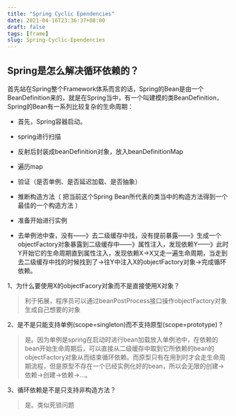 ```yaml
---
title: "Spring Cyclic Ependencies"
date: 2021-04-16T23:36:37+08:00
draft: false
tags: [frame]
slug: Spring-Cyclic-Ependencies
---
```


## Spring是怎么解决循环依赖的？

首先站在Spring整个Framework体系而言的话，Spring的Bean是由一个BeanDefinition来的，就是在Spring当中，有一个叫建模的类BeanDefinition，Spring的Bean有一系列比较复杂的生命周期：

- 首先，Spring容器启动。

-  spring进行扫描
- 反射后封装成beanDefinition对象，放入beanDefinitionMap
- 遍历map
- 验证（是否单例、是否延迟加载、是否抽象）
- 推断构造方法（ 把当前这个Spring Bean所代表的类当中的构造方法得到一个最佳的一个构造方法 ）
- 准备开始进行实例
- 去单例池中查，没有——》去二级缓存中找，没有提前暴露——》生成一个objectFactory对象暴露到二级缓存中——》属性注入，发现依赖Y——》此时Y开始它的生命周期直到属性注入，发现依赖X->X又走一遍生命周期，当走到去二级缓存中找的时候找到了->往Y中注入X的objectFactory对象->完成循环依赖。

 

1、为什么要使用X的objectFacory对象而不是直接使用X对象？

> 利于拓展，程序员可以通过beanPostProcess接口操作objectFactory对象生成自己想要的对象

2、是不是只能支持单例(scope=singleton)而不支持原型(scope=prototype)？

> 是。因为单例是spring在启动时进行bean加载放入单例池中，在依赖的bean开始生命周期后，可以直接从二级缓存中取到它所依赖的bean的objectFactory对象从而结束循环依赖。而原型只有在用到时才会走生命周期流程，但是原型不存在一个已经实例化好的bean，所以会无限的创建->依赖->创建->依赖->...。

3、循环依赖是不是只支持非构造方法？

> 是。类似死锁问题 


